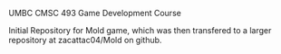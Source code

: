 UMBC CMSC 493 Game Development Course

Initial Repository for Mold game, which was then transfered to a larger repository at zacattac04/Mold on github.
